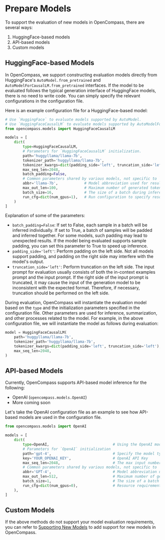 # Prepare Models

To support the evaluation of new models in OpenCompass, there are several ways:

1. HuggingFace-based models
2. API-based models
3. Custom models

## HuggingFace-based Models

In OpenCompass, we support constructing evaluation models directly from HuggingFace's
`AutoModel.from_pretrained` and `AutoModelForCausalLM.from_pretrained` interfaces. If the model to be
evaluated follows the typical generation interface of HuggingFace models, there is no need to write code. You
can simply specify the relevant configurations in the configuration file.

Here is an example configuration file for a HuggingFace-based model:

```python
# Use `HuggingFace` to evaluate models supported by AutoModel.
# Use `HuggingFaceCausalLM` to evaluate models supported by AutoModelForCausalLM.
from opencompass.models import HuggingFaceCausalLM

models = [
    dict(
        type=HuggingFaceCausalLM,
        # Parameters for `HuggingFaceCausalLM` initialization.
        path='huggyllama/llama-7b',
        tokenizer_path='huggyllama/llama-7b',
        tokenizer_kwargs=dict(padding_side='left', truncation_side='left'),
        max_seq_len=2048,
        batch_padding=False,
        # Common parameters shared by various models, not specific to `HuggingFaceCausalLM` initialization.
        abbr='llama-7b',            # Model abbreviation used for result display.
        max_out_len=100,            # Maximum number of generated tokens.
        batch_size=16,              # The size of a batch during inference.
        run_cfg=dict(num_gpus=1),   # Run configuration to specify resource requirements.
    )
]
```

Explanation of some of the parameters:

- `batch_padding=False`: If set to False, each sample in a batch will be inferred individually. If set to True,
  a batch of samples will be padded and inferred together. For some models, such padding may lead to
  unexpected results. If the model being evaluated supports sample padding, you can set this parameter to True
  to speed up inference.
- `padding_side='left'`: Perform padding on the left side. Not all models support padding, and padding on the
  right side may interfere with the model's output.
- `truncation_side='left'`: Perform truncation on the left side. The input prompt for evaluation usually
  consists of both the in-context examples prompt and the input prompt. If the right side of the input prompt
  is truncated, it may cause the input of the generation model to be inconsistent with the expected format.
  Therefore, if necessary, truncation should be performed on the left side.

During evaluation, OpenCompass will instantiate the evaluation model based on the `type` and the
initialization parameters specified in the configuration file. Other parameters are used for inference,
summarization, and other processes related to the model. For example, in the above configuration file, we will
instantiate the model as follows during evaluation:

```python
model = HuggingFaceCausalLM(
    path='huggyllama/llama-7b',
    tokenizer_path='huggyllama/llama-7b',
    tokenizer_kwargs=dict(padding_side='left', truncation_side='left'),
    max_seq_len=2048,
)
```

## API-based Models

Currently, OpenCompass supports API-based model inference for the following:

- OpenAI (`opencompass.models.OpenAI`)
- More coming soon

Let's take the OpenAI configuration file as an example to see how API-based models are used in the
configuration file.

```python
from opencompass.models import OpenAI

models = [
    dict(
        type=OpenAI,                             # Using the OpenAI model
        # Parameters for `OpenAI` initialization
        path='gpt-4',                            # Specify the model type
        key='YOUR_OPENAI_KEY',                   # OpenAI API Key
        max_seq_len=2048,                        # The max input number of tokens
        # Common parameters shared by various models, not specific to `OpenAI` initialization.
        abbr='GPT-4',                            # Model abbreviation used for result display.
        max_out_len=512,                         # Maximum number of generated tokens.
        batch_size=1,                            # The size of a batch during inference.
        run_cfg=dict(num_gpus=0),                # Resource requirements (no GPU needed)
    ),
]
```

## Custom Models

If the above methods do not support your model evaluation requirements, you can refer to
[Supporting New Models](../advanced_guides/new_model.md) to add support for new models in OpenCompass.
